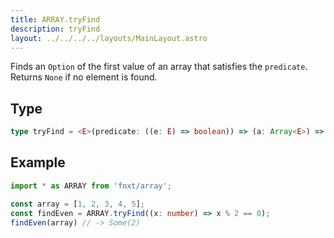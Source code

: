 ```yaml
---
title: ARRAY.tryFind
description: tryFind
layout: ../../../../layouts/MainLayout.astro
---
```


Finds an `Option` of the first value of an array that satisfies the `predicate`. Returns `None` if no element is found.

## Type

```ts
type tryFind = <E>(predicate: ((e: E) => boolean)) => (a: Array<E>) => E | undefind
```

## Example

```ts
import * as ARRAY from 'fnxt/array';

const array = [1, 2, 3, 4, 5];
const findEven = ARRAY.tryFind((x: number) => x % 2 == 0);
findEven(array) // -> Some(2)
```
